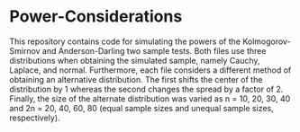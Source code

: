 # Power-Considerations

This repository contains code for simulating the powers of the Kolmogorov-Smirnov and Anderson-Darling two sample tests. Both files use three distributions when obtaining the simulated sample, namely Cauchy, Laplace, and normal. Furthermore, each file considers a different method of obtaining an alternative distribution. The first shifts the center of the distribution by 1 whereas the second changes the spread by a factor of 2.  Finally, the size of the alternate distribution was varied as n = 10, 20, 30, 40 and 2n = 20, 40, 60, 80 (equal sample sizes and unequal sample sizes, respectively).
